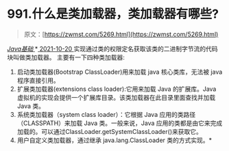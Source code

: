 <!--yml
category: 未分类
date: 0001-01-01 00:00:00
-->

# 991.什么是类加载器，类加载器有哪些?

> 原文：[https://zwmst.com/5269.html](https://zwmst.com/5269.html)

   [ *Java基础* ](https://zwmst.com/java%e5%9f%ba%e7%a1%80)*[ <time datetime="2021-10-21T00:54:55+08:00"> 2021-10-20 </time> ](https://zwmst.com/5269.html)  实现通过类的权限定名获取该类的二进制字节流的代码块叫做类加载器。
主要有一下四种类加载器:

1.  启动类加载器(Bootstrap ClassLoader)用来加载 java 核心类库，无法被 java 程序直接引用。
2.  扩展类加载器(extensions class loader):它用来加载 Java 的扩展库。Java 虚拟机的实现会提供一个扩展库目录。该类加载器在此目录里面查找并加载 Java 类。
3.  系统类加载器（system class loader）：它根据 Java 应用的类路径（CLASSPATH）来加载 Java 类。一般来说，Java 应用的类都是由它来完成加载的。可以通过ClassLoader.getSystemClassLoader()来获取它。
4.  用户自定义类加载器，通过继承 java.lang.ClassLoader 类的方式实现。*
